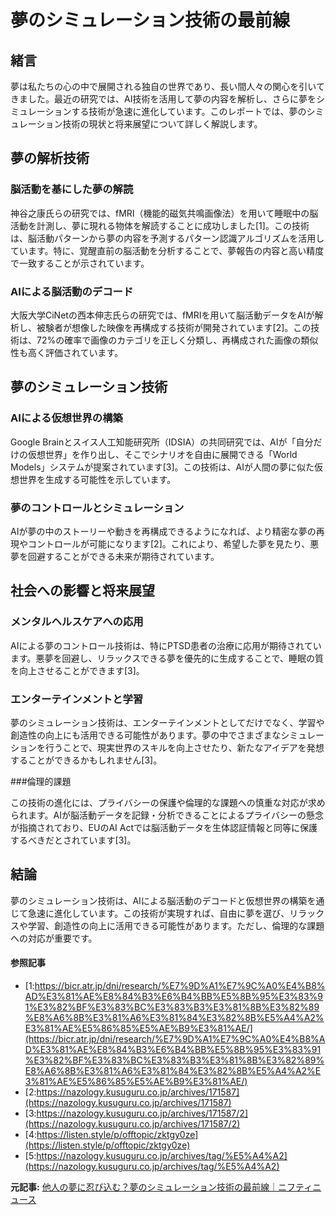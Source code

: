 # 夢のシミュレーション技術の最前線
## 緒言

夢は私たちの心の中で展開される独自の世界であり、長い間人々の関心を引いてきました。最近の研究では、AI技術を活用して夢の内容を解析し、さらに夢をシミュレーションする技術が急速に進化しています。このレポートでは、夢のシミュレーション技術の現状と将来展望について詳しく解説します。

## 夢の解析技術

### 脳活動を基にした夢の解読

神谷之康氏らの研究では、fMRI（機能的磁気共鳴画像法）を用いて睡眠中の脳活動を計測し、夢に現れる物体を解読することに成功しました[1]。この技術は、脳活動パターンから夢の内容を予測するパターン認識アルゴリズムを活用しています。特に、覚醒直前の脳活動を分析することで、夢報告の内容と高い精度で一致することが示されています。

### AIによる脳活動のデコード

大阪大学CiNetの西本伸志氏らの研究では、fMRIを用いて脳活動データをAIが解析し、被験者が想像した映像を再構成する技術が開発されています[2]。この技術は、72%の確率で画像のカテゴリを正しく分類し、再構成された画像の類似性も高く評価されています。

## 夢のシミュレーション技術

### AIによる仮想世界の構築

Google Brainとスイス人工知能研究所（IDSIA）の共同研究では、AIが「自分だけの仮想世界」を作り出し、そこでシナリオを自由に展開できる「World Models」システムが提案されています[3]。この技術は、AIが人間の夢に似た仮想世界を生成する可能性を示しています。

### 夢のコントロールとシミュレーション

AIが夢の中のストーリーや動きを再構成できるようになれば、より精密な夢の再現やコントロールが可能になります[2]。これにより、希望した夢を見たり、悪夢を回避することができる未来が期待されています。

## 社会への影響と将来展望

### メンタルヘルスケアへの応用

AIによる夢のコントロール技術は、特にPTSD患者の治療に応用が期待されています。悪夢を回避し、リラックスできる夢を優先的に生成することで、睡眠の質を向上させることができます[3]。

### エンターテインメントと学習

夢のシミュレーション技術は、エンターテインメントとしてだけでなく、学習や創造性の向上にも活用できる可能性があります。夢の中でさまざまなシミュレーションを行うことで、現実世界のスキルを向上させたり、新たなアイデアを発想することができるかもしれません[3]。

###倫理的課題

この技術の進化には、プライバシーの保護や倫理的な課題への慎重な対応が求められます。AIが脳活動データを記録・分析できることによるプライバシーの懸念が指摘されており、EUのAI Actでは脳活動データを生体認証情報と同等に保護するべきだとされています[3]。

## 結論

夢のシミュレーション技術は、AIによる脳活動のデコードと仮想世界の構築を通じて急速に進化しています。この技術が実現すれば、自由に夢を選び、リラックスや学習、創造性の向上に活用できる可能性があります。ただし、倫理的な課題への対応が重要です。

#### 参照記事
- [1:https://bicr.atr.jp/dni/research/%E7%9D%A1%E7%9C%A0%E4%B8%AD%E3%81%AE%E8%84%B3%E6%B4%BB%E5%8B%95%E3%83%91%E3%82%BF%E3%83%BC%E3%83%B3%E3%81%8B%E3%82%89%E8%A6%8B%E3%81%A6%E3%81%84%E3%82%8B%E5%A4%A2%E3%81%AE%E5%86%85%E5%AE%B9%E3%81%AE/](https://bicr.atr.jp/dni/research/%E7%9D%A1%E7%9C%A0%E4%B8%AD%E3%81%AE%E8%84%B3%E6%B4%BB%E5%8B%95%E3%83%91%E3%82%BF%E3%83%BC%E3%83%B3%E3%81%8B%E3%82%89%E8%A6%8B%E3%81%A6%E3%81%84%E3%82%8B%E5%A4%A2%E3%81%AE%E5%86%85%E5%AE%B9%E3%81%AE/)
- [2:https://nazology.kusuguru.co.jp/archives/171587](https://nazology.kusuguru.co.jp/archives/171587)
- [3:https://nazology.kusuguru.co.jp/archives/171587/2](https://nazology.kusuguru.co.jp/archives/171587/2)
- [4:https://listen.style/p/offtopic/zktgy0ze](https://listen.style/p/offtopic/zktgy0ze)
- [5:https://nazology.kusuguru.co.jp/archives/tag/%E5%A4%A2](https://nazology.kusuguru.co.jp/archives/tag/%E5%A4%A2)


**元記事:** [他人の夢に忍び込む？夢のシミュレーション技術の最前線｜ニフティニュース](https://news.nifty.com/article/item/neta/12363-3856637/)